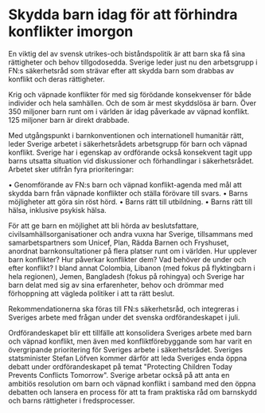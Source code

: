 # Skydda barn idag för att förhindra konflikter imorgon

En viktig del av svensk utrikes\-och biståndspolitik är att barn ska få sina rättigheter och behov tillgodosedda. Sverige leder just nu den arbetsgrupp i FN:s säkerhetsråd som strävar efter att skydda barn som drabbas av konflikt och deras rättigheter.


Krig och väpnade konflikter för med sig förödande konsekvenser för både individer och hela samhällen. Och de som är mest skyddslösa är barn. Över 350 miljoner barn runt om i världen är idag påverkade av väpnad konflikt. 125 miljoner barn är direkt drabbade.

Med utgångspunkt i barnkonventionen och internationell humanitär rätt, leder Sverige arbetet i säkerhetsrådets arbetsgrupp för barn och väpnad konflikt. Sverige har i egenskap av ordförande också konsekvent tagit upp barns utsatta situation vid diskussioner och förhandlingar i säkerhetsrådet. Arbetet sker utifrån fyra prioriteringar:

• Genomförande av FN:s barn och väpnad konflikt\-agenda med mål att skydda barn från väpnade konflikter och ställa förövare till svars.
• Barns möjligheter att göra sin röst hörd.
• Barns rätt till utbildning.
• Barns rätt till hälsa, inklusive psykisk hälsa.

För att ge barn en möjlighet att bli hörda av beslutsfattare, civilsamhällsorganisationer och andra vuxna har Sverige, tillsammans med samarbetspartners som Unicef, Plan, Rädda Barnen och Fryshuset, anordnat barnkonsultationer på flera platser runt om i världen. Hur upplever barn konflikter? Hur påverkar konflikter dem? Vad behöver de under och efter konflikt? I bland annat Colombia, Libanon (med fokus på flyktingbarn i hela regionen), Jemen, Bangladesh (fokus på rohingya) och Sverige har barn delat med sig av sina erfarenheter, behov och drömmar med förhoppning att vägleda politiker i att ta rätt beslut.

Rekommendationerna ska föras till FN:s säkerhetsråd, och integreras i Sveriges arbete med frågan under det svenska ordförandeskapet i juli.

Ordförandeskapet blir ett tillfälle att konsolidera Sveriges arbete med barn och väpnad konflikt, men även med konfliktförebyggande som har varit en övergripande prioritering för Sveriges arbete i säkerhetsrådet. Sveriges statsminister Stefan Löfven kommer därför att leda Sveriges enda öppna debatt under ordförandeskapet på temat "Protecting Children Today Prevents Conflicts Tomorrow". Sverige arbetar också på att anta en ambitiös resolution om barn och väpnad konflikt i samband med den öppna debatten och lansera en process för att ta fram praktiska råd om barnskydd och barns rättigheter i fredsprocesser.
